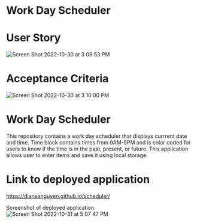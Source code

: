# Work Day Scheduler 

# User Story
![Screen Shot 2022-10-30 at 3 09 53 PM](https://user-images.githubusercontent.com/111664734/198903927-0fcf5f5a-25b9-4f3e-b3f9-61d15123f207.png)

# Acceptance Criteria
![Screen Shot 2022-10-30 at 3 10 00 PM](https://user-images.githubusercontent.com/111664734/198903939-d0641d61-0c01-4461-8649-52919be210ed.png)

# Work Day Scheduler
This repository contains a work day scheduler that displays currrent date and time. Time block contains times from 9AM-5PM and is color coded for users to know if the time is in the past, present, or future. This application allows user to enter items and save it using local storage.

# Link to deployed application
https://dianaanguyen.github.io/scheduler/

Screenshot of deployed application 
![Screen Shot 2022-10-31 at 5 07 47 PM](https://user-images.githubusercontent.com/111664734/199131840-385d460a-97f4-4bbf-8041-1457ed9a4e24.png)
